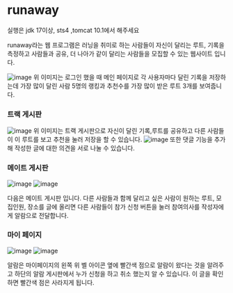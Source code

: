 # runaway

실행은 jdk 17이상, sts4 ,tomcat 10.1에서 해주세요

runaway라는 웹 프로그램은 러닝을 취미로 하는 사람들이 자신이 달리는 루트, 기록을 측정하고 사람들과 공유, 더 나아가 같이 달리는 사람들을 모집할 수 있는 웹사이트 입니다.

![image](https://github.com/user-attachments/assets/adb5eab3-bdab-4769-afe6-81741389638e)
위 이미지는 로그인 했을 때 메인 페이지로 각 사용자마다 달린 기록을 저장하는데 가장 많이 달린 사람 5명의 랭킹과
추천수를 가장 많이 받은 루트 3개를 보여줍니다.

### 트랙 게시판
![image](https://github.com/user-attachments/assets/0981e30f-05ef-4710-ac60-7d12b2ee3d3d)
위 이미지는 트랙 게시판으로 자신이 달린 기록,루트를 공유하고 다른 사람들이 이 루트를 보고 추천을 눌러 저장을 할 수 있습니다.
![image](https://github.com/user-attachments/assets/1b69f8c8-39f1-470d-99fe-7b28317f14fc)
또한 댓글 기능을 추가해 작성한 글에 대한 의견을 서로 나눌 수 있습니다.

### 메이트 게시판
![image](https://github.com/user-attachments/assets/f46616c2-ace7-410d-8c92-23722fda856e)
![image](https://github.com/user-attachments/assets/78ff1dca-e6e5-47f7-bd9e-d3810867d341)


다음은 메이트 게시판 입니다.
다른 사람들과 함께 달리고 싶은 사람이 원하는 루트, 모집인원, 장소를 글에 올리면 다른 사람들이 참가 신청 버튼을 눌러 참여의사를 작성자에게 알람으로 전달합니다.

### 마이 페이지
![image](https://github.com/user-attachments/assets/8de0e88a-e773-4d51-848d-d8a94cf941a8)
![image](https://github.com/user-attachments/assets/6c51ae86-53d0-4c5f-b7af-ded097d9630f)

알람은 마이페이지의 왼쪽 위 벨 아이콘 옆에 빨간색 점으로 알람이 왔다는 것을 알려주고 하단의 알람 게시판에서 누가 신청을 하고 취소 했는지 알 수 있습니다.
이 글을 확인하면 빨간색 점은 사라지게 됩니다.

